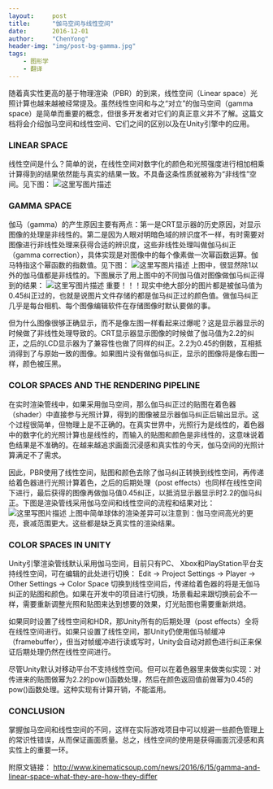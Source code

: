 ```yaml
---
layout:     post
title:      "伽马空间与线性空间"
date:       2016-12-01
author:     "ChenYong"
header-img: "img/post-bg-gamma.jpg"
tags:
    - 图形学
    - 翻译
---
```


随着真实性更高的基于物理渲染（PBR）的到来，线性空间（Linear space）光照计算也越来越被经常提及。虽然线性空间和与之“对立”的伽马空间（gamma space）是简单而重要的概念，但很多开发者对它们的真正意义并不了解。这篇文档将会介绍伽马空间和线性空间、它们之间的区别以及在Unity引擎中的应用。

### LINEAR SPACE
线性空间是什么？简单的说，在线性空间对数字化的颜色和光照强度进行相加相乘计算得到的结果依然能与真实的结果一致。不具备这条性质就被称为“非线性”空间。见下图：
![这里写图片描述](http://img.blog.csdn.net/20161208140751351?watermark/2/text/aHR0cDovL2Jsb2cuY3Nkbi5uZXQvYmlsbDJjY3NzZGRubg==/font/5a6L5L2T/fontsize/400/fill/I0JBQkFCMA==/dissolve/70/gravity/SouthEast)
 
### GAMMA SPACE
伽马（gamma）的产生原因主要有两点：第一是CRT显示器的历史原因，对显示图像的处理是非线性的。第二是因为人眼对明暗色域的辨识度不一样，有时需要对图像进行非线性处理来获得合适的辨识度，这些非线性处理叫做伽马纠正（gamma correction），具体实现是对图像中的每个像素做一次幂函数运算。伽马特指这个幂函数的指数值。见下图：
![这里写图片描述](http://img.blog.csdn.net/20161208140807430?watermark/2/text/aHR0cDovL2Jsb2cuY3Nkbi5uZXQvYmlsbDJjY3NzZGRubg==/font/5a6L5L2T/fontsize/400/fill/I0JBQkFCMA==/dissolve/70/gravity/SouthEast) 
上图中，很显然除1以外的伽马值都是非线性的。下图展示了用上图中的不同伽马值对图像做伽马纠正得到的结果： 
![这里写图片描述](http://img.blog.csdn.net/20161208140903353?watermark/2/text/aHR0cDovL2Jsb2cuY3Nkbi5uZXQvYmlsbDJjY3NzZGRubg==/font/5a6L5L2T/fontsize/400/fill/I0JBQkFCMA==/dissolve/70/gravity/SouthEast)
重要！！！现实中绝大部分的图片都是被伽马值为0.45纠正过的，也就是说图片文件存储的都是伽马纠正过的颜色值。做伽马纠正几乎是每台相机、每个图像编辑软件在存储图像时默认要做的事。

但为什么图像很够正确显示，而不是像左图一样看起来过爆呢？这是显示器显示的时候做了非线性处理导致的。CRT显示器显示图像的时候做了伽马值为2.2的纠正，之后的LCD显示器为了兼容性也做了同样的纠正。2.2为0.45的倒数，互相抵消得到了与原始一致的图像。如果图片没有做伽马纠正，显示的图像将是像右图一样，颜色被压黑。

### COLOR SPACES AND THE RENDERING PIPELINE
在实时渲染管线中，如果采用伽马空间，那么伽马纠正过的贴图在着色器（shader）中直接参与光照计算，得到的图像被显示器伽马纠正后输出显示。这个过程很简单，但物理上是不正确的。在真实世界中，光照行为是线性的，着色器中的数字化的光照计算也是线性的，而输入的贴图和颜色是非线性的，这意味说着色结果是不准确的。在越来越追求画面沉浸感和真实性的今天，伽马空间的光照计算满足不了需求。

因此，PBR使用了线性空间，贴图和颜色去除了伽马纠正转换到线性空间，再传递给着色器进行光照计算着色，之后的后期处理（post effects）也同样在线性空间下进行，最后获得的图像再做伽马值0.45纠正，以抵消显示器显示时2.2的伽马纠正。下图是渲染管线采用伽马空间和线性空间的流程和结果对比：
![这里写图片描述](http://img.blog.csdn.net/20161208140918822?watermark/2/text/aHR0cDovL2Jsb2cuY3Nkbi5uZXQvYmlsbDJjY3NzZGRubg==/font/5a6L5L2T/fontsize/400/fill/I0JBQkFCMA==/dissolve/70/gravity/SouthEast) 
上图中简单球体的渲染差异可以注意到：伽马空间高光的更亮，衰减范围更大。这些都是缺乏真实性的渲染结果。

### COLOR SPACES IN UNITY
Unity引擎渲染管线默认采用伽马空间，目前只有PC、 Xbox和PlayStation平台支持线性空间，可在编辑的此处进行切换：
Edit -> Project Settings -> Player -> Other Settings -> Color Space
切换到线性空间后，传递给着色器的将是无伽马纠正的贴图和颜色。如果在开发中的项目进行切换，场景看起来跟切换前会不一样，需要重新调整光照和贴图来达到想要的效果，灯光贴图也需要重新烘焙。

如果同时设置了线性空间和HDR，那Unity所有的后期处理（post effects）全将在线性空间进行。如果只设置了线性空间，那Unity仍使用伽马帧缓冲（framebuffer），但当对帧缓冲进行读或写时，Unity会自动对颜色进行纠正来保证后期处理仍然在线性空间进行。

尽管Unity默认对移动平台不支持线性空间。但可以在着色器里来做类似实现：对传进来的贴图做幂为2.2的pow()函数处理，然后在颜色返回值前做幂为0.45的pow()函数处理。这种实现有计算开销，不能滥用。

### CONCLUSION
掌握伽马空间和线性空间的不同，这样在实际游戏项目中可以规避一些颜色管理上的常识性错误，从而保证画面质量。总之，线性空间的使用是获得画面沉浸感和真实性上的重要一环。

附原文链接：
http://www.kinematicsoup.com/news/2016/6/15/gamma-and-linear-space-what-they-are-how-they-differ 